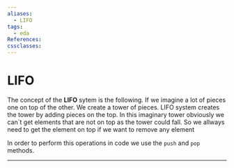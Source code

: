 ```yaml
---
aliases:
  - LIFO
tags:
  - eda
References: 
cssclasses:
---
```

# LIFO

The concept of the **LIFO** sytem is the following. If we imagine a lot of pieces one on top of the other. We create a tower of pieces. LIFO system creates the tower by adding pieces on the top. In this imaginary tower obviously we can´t get elements that are not on top as the tower could fall. So we allways need to get the element on top if we want to remove any element

In order to perform this operations in code we use the `push` and `pop` methods.
***